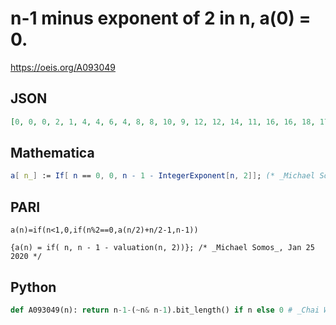# n\-1 minus exponent of 2 in n, a\(0\) \= 0\.
https://oeis.org/A093049
## JSON
```JSON
[0, 0, 0, 2, 1, 4, 4, 6, 4, 8, 8, 10, 9, 12, 12, 14, 11, 16, 16, 18, 17, 20, 20, 22, 20, 24, 24, 26, 25, 28, 28, 30, 26, 32, 32, 34, 33, 36, 36, 38, 36, 40, 40, 42, 41, 44, 44, 46, 43, 48, 48, 50, 49, 52, 52, 54, 52, 56, 56, 58, 57, 60, 60, 62, 57, 64, 64, 66, 65, 68]
```
## Mathematica
```Mathematica
a[ n_] := If[ n == 0, 0, n - 1 - IntegerExponent[n, 2]]; (* _Michael Somos_, Jan 25 2020 *)
```
## PARI
```PARI
a(n)=if(n<1,0,if(n%2==0,a(n/2)+n/2-1,n-1))
```
```PARI
{a(n) = if( n, n - 1 - valuation(n, 2))}; /* _Michael Somos_, Jan 25 2020 */
```
## Python
```Python
def A093049(n): return n-1-(~n& n-1).bit_length() if n else 0 # _Chai Wah Wu_, Jul 07 2022
```
